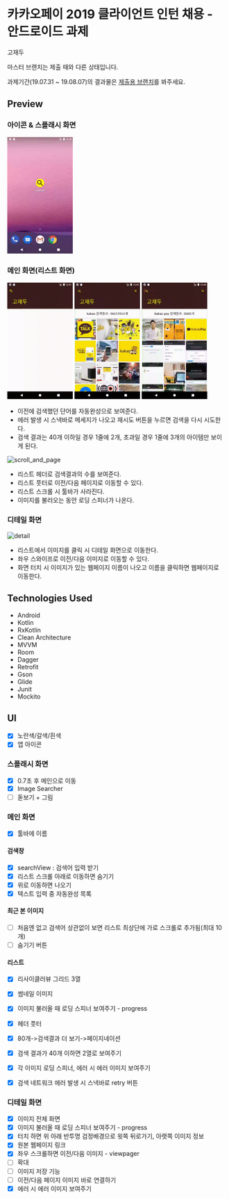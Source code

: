 # 카카오페이 2019 클라이언트 인턴 채용 - 안드로이드 과제

고재두

마스터 브랜치는 제출 때와 다른 상태입니다.

과제기간(19.07.31 ~ 19.08.07)의 결과물은 [제출용 브랜치](https://github.com/nadarm/image-search/tree/for-submitting-assignments)를 봐주세요.


## Preview

### 아이콘 & 스플래시 화면

<img src="./readme_resources/icon_and_splash.gif" width="30%" alt="icon and splash">

### 메인 화면(리스트 화면)
<div>
<img src="./readme_resources/search1.gif" width="30%" alt="search1" style="display: inline">
<img src="./readme_resources/search2.gif" width="30%" alt="search2" style="display: inline">
<img src="./readme_resources/search_error.gif" width="30%" alt="search_error" style="display: inline">
</div>

- 이전에 검색했던 단어를 자동완성으로 보여준다.
- 에러 발생 시 스낵바로 메세지가 나오고 재시도 버튼을 누르면 검색을 다시 시도한다.
- 검색 결과는 40개 이하일 경우 1줄에 2개, 초과일 경우 1줄에 3개의 아이템만 보이게 된다.

<img src="./readme_resources/scroll_and_page.gif" width="30%" alt="scroll_and_page">

- 리스트 헤더로 검색결과의 수를 보여준다.
- 리스트 풋터로 이전/다음 페이지로 이동할 수 있다.
- 리스트 스크롤 시 툴바가 사라진다.
- 이미지를 불러오는 동안 로딩 스피너가 나온다.

### 디테일 화면

<img src="./readme_resources/detail.gif" width="30%" alt="detail">

- 리스트에서 이미지를 클릭 시 디테일 화면으로 이동한다.
- 좌우 스와이프로 이전/다음 이미지로 이동할 수 있다.
- 화면 터치 시 이미지가 있는 웹페이지 이름이 나오고 이름을 클릭하면 웹페이지로 이동한다.


## Technologies Used
- Android
- Kotlin
- RxKotlin
- Clean Architecture
- MVVM
- Room
- Dagger
- Retrofit
- Gson
- Glide
- Junit
- Mockito


## UI
- [x] 노란색/갈색/흰색
- [x] 앱 아이콘

### 스플래시 화면
- [x] 0.7초 후 메인으로 이동
- [x] Image Searcher 
- [ ] 돋보기 + 그림

### 메인 화면
- [x] 툴바에 이름

#### 검색창
- [x] searchView : 검색어 입력 받기
- [x] 리스트 스크롤 아래로 이동하면 숨기기
- [x] 위로 이동하면 나오기
- [x] 텍스트 입력 중 자동완성 목록

#### 최근 본 이미지
- [ ] 처음엔 없고 검색어 상관없이 보면 리스트 최상단에 가로 스크롤로 추가됨(최대 10개)
- [ ] 숨기기 버튼

#### 리스트
- [x] 리사이클러뷰 그리드 3열
- [x] 썸네일 이미지
- [x] 이미지 불러올 때 로딩 스피너 보여주기 - progress
- [x] 헤더 풋터
- [x] 80개->검색결과 더 보기->페이지네이션 
- [x] 검색 결과가 40개 이하면 2열로 보여주기
- [x] 각 이미지 로딩 스피너, 에러 시 에러 이미지 보여주기 
- [x] 검색 네트워크 에러 발생 시 스낵바로 retry 버튼

 
### 디테일 화면
- [x] 이미지 전체 화면
- [x] 이미지 불러올 때 로딩 스피너 보여주기 - progress
- [x] 터치 하면 위 아래 반투명 검정배경으로 윗쪽 뒤로가기, 아랫쪽 이미지 정보
- [x] 원본 웹페이지 링크
- [x] 좌우 스크롤하면 이전/다음 이미지 - viewpager
- [ ] 확대
- [ ] 이미지 저장 기능
- [ ] 이전/다음 페이지 이미지 바로 연결하기
- [x] 에러 시 에러 이미지 보여주기 
